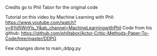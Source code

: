 Credits go to Phil Tabor for the original code

Tutorial on this video by Machine Learning with Phil: https://www.youtube.com/watch?v=6Yd5WnYls_Y&ab_channel=MachineLearningwithPhil
Code from his github: https://github.com/philtabor/Actor-Critic-Methods-Paper-To-Code/tree/master/DDPG

Few changes done to main_ddpg.py
